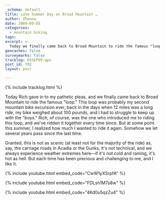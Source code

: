 ```yaml
---
_schema: default
title: Late Summer Day on Broad Mountain …
author: Zhanna
date: 2009-09-05
categories:
  - mountain biking
tags:
excerpt: >- 
  Today we finally came back to Broad Mountain to ride the famous "loop."
geocaches: false
surveymarks: false
tracklog: 05SEP09.gpx
post_id: 702
layout: post    

---
```


{% include tracklog.html %}

Today Rich gave in to my pathetic pleas, and we finally came back to Broad Mountain to ride the famous "loop."  This loop was probably my second mountain bike excursion ever, back in the days when 12 miles was a long ride, my bike weighed about 100 pounds, and I had to struggle to keep up with the "boys."  Rich, of course, was the one who introduced me to riding this loop, and we've ridden it together every time since.  But at some point this summer, I realized how much I wanted to ride it again.  Somehow we let several years pass since the last time.

Granted, this is not as scenic (at least not for the majority of the ride) as, say, the carriage roads in Acadia or the Gunks, it's not technical, and we always experience weather extremes here—if it's not cold and raining, it's hot as hell.  But each time has been precious and challenging to me, and I like it. 

{% include youtube.html embed_code="CwW1yXSrpfA" %}<br>

{% include youtube.html embed_code="FDLsh1M7s8w" %}<br>

{% include youtube.html embed_code="4Kd0u5qzZu4" %}
